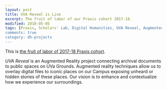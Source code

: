 ```yaml
---
layout: post
title: UVA Reveal is Live
excerpt: The fruit of labor of our Praxis cohort 2017-18.
modified: 2018-05-05
tags: [Praxis, Scholars' Lab, Digital Humanities, UVA Reveal, Augmented Reality]
comments: true
category: dh-projects
---
```


This is [the fruit of labor of 2017-18 Praxis cohort](http://reveal.scholarslab.org/).

_UVA Reveal_ is an Augmented Reality project connecting archival documents to public spaces on UVa Grounds. Augmented reality techniques allow us to overlay digital files to iconic places on our Campus exposing unheard or hidden stories of these places. Our vision is to enhance and contextualize how we experience our surroundings.
